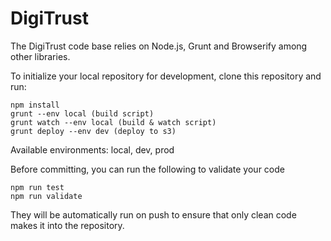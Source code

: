 # DigiTrust

The DigiTrust code base relies on Node.js, Grunt and Browserify among other libraries.

To initialize your local repository for development, clone this repository and run:

    npm install
    grunt --env local (build script)
    grunt watch --env local (build & watch script)
    grunt deploy --env dev (deploy to s3)

Available environments: local, dev, prod

Before committing, you can run the following to validate your code

    npm run test
    npm run validate

They will be automatically run on push to ensure that only clean code makes it into the repository.
